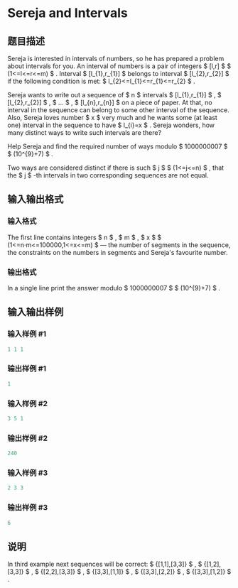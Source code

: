 # Sereja and Intervals

## 题目描述

Sereja is interested in intervals of numbers, so he has prepared a problem about intervals for you. An interval of numbers is a pair of integers $ [l,r] $ $ (1<=l<=r<=m) $ . Interval $ [l_{1},r_{1}] $ belongs to interval $ [l_{2},r_{2}] $ if the following condition is met: $ l_{2}<=l_{1}<=r_{1}<=r_{2} $ .

Sereja wants to write out a sequence of $ n $ intervals $ [l_{1},r_{1}] $ , $ [l_{2},r_{2}] $ , $ ... $ , $ [l_{n},r_{n}] $ on a piece of paper. At that, no interval in the sequence can belong to some other interval of the sequence. Also, Sereja loves number $ x $ very much and he wants some (at least one) interval in the sequence to have $ l_{i}=x $ . Sereja wonders, how many distinct ways to write such intervals are there?

Help Sereja and find the required number of ways modulo $ 1000000007 $ $ (10^{9}+7) $ .

Two ways are considered distinct if there is such $ j $ $ (1<=j<=n) $ , that the $ j $ -th intervals in two corresponding sequences are not equal.

## 输入输出格式

### 输入格式

The first line contains integers $ n $ , $ m $ , $ x $ $ (1<=n·m<=100000,1<=x<=m) $ — the number of segments in the sequence, the constraints on the numbers in segments and Sereja's favourite number.

### 输出格式

In a single line print the answer modulo $ 1000000007 $ $ (10^{9}+7) $ .

## 输入输出样例

### 输入样例 #1

```cpp
1 1 1

```
### 输出样例 #1

```cpp
1

```
### 输入样例 #2

```cpp
3 5 1

```
### 输出样例 #2

```cpp
240

```
### 输入样例 #3

```cpp
2 3 3

```
### 输出样例 #3

```cpp
6

```
## 说明

In third example next sequences will be correct: $ {[1,1],[3,3]} $ , $ {[1,2],[3,3]} $ , $ {[2,2],[3,3]} $ , $ {[3,3],[1,1]} $ , $ {[3,3],[2,2]} $ , $ {[3,3],[1,2]} $ .

